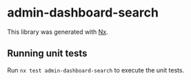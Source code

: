 # admin-dashboard-search

This library was generated with [Nx](https://nx.dev).

## Running unit tests

Run `nx test admin-dashboard-search` to execute the unit tests.
